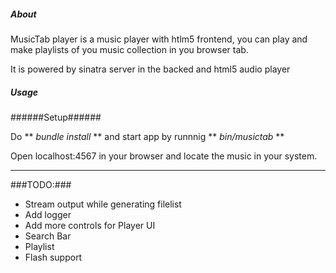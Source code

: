 ##### About #####
MusicTab player is a music player with htlm5 frontend,
you can play and make playlists of you music collection in you browser tab.

It is powered by sinatra server in the backed and html5 audio player

##### Usage #####

######Setup######

Do ** *bundle install* ** and start app  by runnnig ** *bin/musictab* **

Open localhost:4567 in your browser and locate the music in your system.

-----

###TODO:###

* Stream output while generating filelist
* Add logger
* Add more controls for Player UI
* Search Bar
* Playlist
* Flash support
